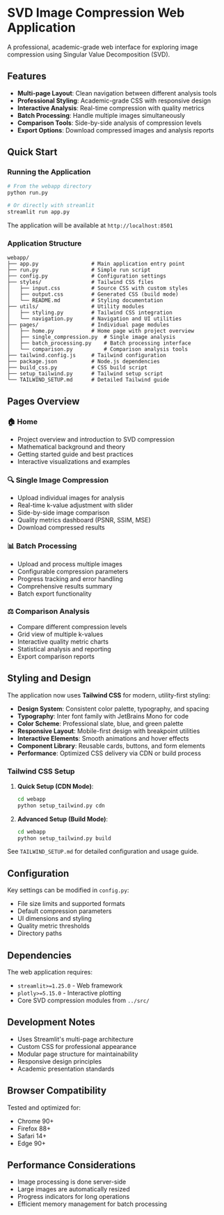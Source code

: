 # SVD Image Compression Web Application

A professional, academic-grade web interface for exploring image compression using Singular Value Decomposition (SVD).

## Features

- **Multi-page Layout**: Clean navigation between different analysis tools
- **Professional Styling**: Academic-grade CSS with responsive design
- **Interactive Analysis**: Real-time compression with quality metrics
- **Batch Processing**: Handle multiple images simultaneously
- **Comparison Tools**: Side-by-side analysis of compression levels
- **Export Options**: Download compressed images and analysis reports

## Quick Start

### Running the Application

```bash
# From the webapp directory
python run.py

# Or directly with streamlit
streamlit run app.py
```

The application will be available at `http://localhost:8501`

### Application Structure

```
webapp/
├── app.py                 # Main application entry point
├── run.py                 # Simple run script
├── config.py              # Configuration settings
├── styles/                # Tailwind CSS files
│   ├── input.css          # Source CSS with custom styles
│   ├── output.css         # Generated CSS (build mode)
│   └── README.md          # Styling documentation
├── utils/                 # Utility modules
│   ├── styling.py         # Tailwind CSS integration
│   └── navigation.py      # Navigation and UI utilities
├── pages/                 # Individual page modules
│   ├── home.py            # Home page with project overview
│   ├── single_compression.py  # Single image analysis
│   ├── batch_processing.py    # Batch processing interface
│   └── comparison.py          # Comparison analysis tools
├── tailwind.config.js     # Tailwind configuration
├── package.json           # Node.js dependencies
├── build_css.py           # CSS build script
├── setup_tailwind.py      # Tailwind setup script
└── TAILWIND_SETUP.md      # Detailed Tailwind guide
```

## Pages Overview

### 🏠 Home
- Project overview and introduction to SVD compression
- Mathematical background and theory
- Getting started guide and best practices
- Interactive visualizations and examples

### 🔍 Single Image Compression
- Upload individual images for analysis
- Real-time k-value adjustment with slider
- Side-by-side image comparison
- Quality metrics dashboard (PSNR, SSIM, MSE)
- Download compressed results

### 📊 Batch Processing
- Upload and process multiple images
- Configurable compression parameters
- Progress tracking and error handling
- Comprehensive results summary
- Batch export functionality

### ⚖️ Comparison Analysis
- Compare different compression levels
- Grid view of multiple k-values
- Interactive quality metric charts
- Statistical analysis and reporting
- Export comparison reports

## Styling and Design

The application now uses **Tailwind CSS** for modern, utility-first styling:

- **Design System**: Consistent color palette, typography, and spacing
- **Typography**: Inter font family with JetBrains Mono for code
- **Color Scheme**: Professional slate, blue, and green palette
- **Responsive Layout**: Mobile-first design with breakpoint utilities
- **Interactive Elements**: Smooth animations and hover effects
- **Component Library**: Reusable cards, buttons, and form elements
- **Performance**: Optimized CSS delivery via CDN or build process

### Tailwind CSS Setup

1. **Quick Setup (CDN Mode)**:
   ```bash
   cd webapp
   python setup_tailwind.py cdn
   ```

2. **Advanced Setup (Build Mode)**:
   ```bash
   cd webapp
   python setup_tailwind.py build
   ```

See `TAILWIND_SETUP.md` for detailed configuration and usage guide.

## Configuration

Key settings can be modified in `config.py`:

- File size limits and supported formats
- Default compression parameters
- UI dimensions and styling
- Quality metric thresholds
- Directory paths

## Dependencies

The web application requires:

- `streamlit>=1.25.0` - Web framework
- `plotly>=5.15.0` - Interactive plotting
- Core SVD compression modules from `../src/`

## Development Notes

- Uses Streamlit's multi-page architecture
- Custom CSS for professional appearance
- Modular page structure for maintainability
- Responsive design principles
- Academic presentation standards

## Browser Compatibility

Tested and optimized for:
- Chrome 90+
- Firefox 88+
- Safari 14+
- Edge 90+

## Performance Considerations

- Image processing is done server-side
- Large images are automatically resized
- Progress indicators for long operations
- Efficient memory management for batch processing